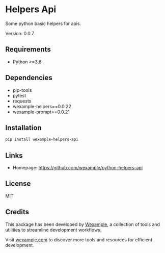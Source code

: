 # Helpers Api

Some python basic helpers for apis.

Version: 0.0.7

## Requirements

- Python >=3.6

## Dependencies

- pip-tools
- pytest
- requests
- wexample-helpers==0.0.22
- wexample-prompt==0.0.21

## Installation

```bash
pip install wexample-helpers-api
```

## Links

- Homepage: https://github.com/wexample/python-helpers-api

## License

MIT
## Credits

This package has been developed by [Wexample](https://wexample.com), a collection of tools and utilities to streamline development workflows.

Visit [wexample.com](https://wexample.com) to discover more tools and resources for efficient development.